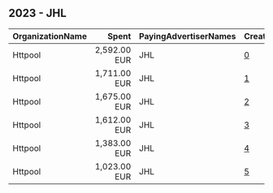 ## 2023 - JHL 
|OrganizationName|Spent|PayingAdvertiserNames|CreativeUrls|Impressions|Genders|AgeBrackets|CountryCodes|BillingAddresses|CandidateBallotInformation|
|:---|---:|:---|:---|---:|:---|:---|:---|:---|:---|
|Httpool|2,592.00 EUR|JHL|[0](https://www.snap.com/political-ads/asset/268f28a9e406e65c62674f4e56353faa059d7abbdfd5ae50997f74944401af34?mediaType=mp4)|3,092,086||18+|finland|"Litostrojska cesta 52,Ljubljana,1000,SI"||
|Httpool|1,711.00 EUR|JHL|[1](https://www.snap.com/political-ads/asset/28aa9fc106b9125820e85d5d2a6f2c587e4e07ea6012cf5b4d8fc284572581a7?mediaType=mp4)|1,095,084||18+|finland|"Litostrojska cesta 52,Ljubljana,1000,SI"||
|Httpool|1,675.00 EUR|JHL|[2](https://www.snap.com/political-ads/asset/92a4a4b4f3474db48444b9d7dd3e51d532cc1d86cdf00be3dc5a536bcf770b78?mediaType=mp4)|1,073,925||18+|finland|"Litostrojska cesta 52,Ljubljana,1000,SI"||
|Httpool|1,612.00 EUR|JHL|[3](https://www.snap.com/political-ads/asset/a3869ba59cc79b3bd86d6dd738cc29bd62dd439c788c72edd66af14aebd05635?mediaType=mp4)|1,034,381||18+|finland|"Litostrojska cesta 52,Ljubljana,1000,SI"||
|Httpool|1,383.00 EUR|JHL|[4](https://www.snap.com/political-ads/asset/00a100eb93f4bffa52869300ff3d85f9f8de71c74b4eadf70bbc97b450250798?mediaType=mp4)|1,604,759||18+|finland|"Litostrojska cesta 52,Ljubljana,1000,SI"||
|Httpool|1,023.00 EUR|JHL|[5](https://www.snap.com/political-ads/asset/2040a8bbc33cb8400c53ae2896cf892f35b107397b3959f72205a18a12a3205e?mediaType=mp4)|1,169,368||18+|finland|"Litostrojska cesta 52,Ljubljana,1000,SI"||

